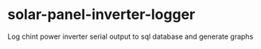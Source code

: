 # solar-panel-inverter-logger
Log chint power inverter serial output to sql database and generate graphs
